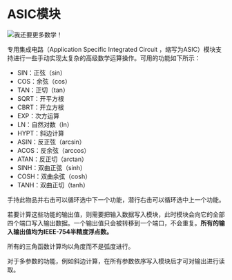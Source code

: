 # ASIC模块

![我还要更多数学！](item:tisadvanced:asic_module)

专用集成电路（Application Specific Integrated Circuit ，缩写为ASIC）模块支持进行一些手动实现太复杂的高级数学运算操作。可用的功能如下所示：

- SIN：正弦（sin）
- COS：余弦（cos）
- TAN：正切（tan）
- SQRT：开平方根
- CBRT：开立方根
- EXP：次方运算
- LN：自然对数（ln）
- HYPT：斜边计算
- ASIN：反正弦（arcsin）
- ACOS：反余弦（arccos）
- ATAN：反正切（arctan）
- SINH：双曲正弦（sinh）
- COSH：双曲余弦（cosh）
- TANH：双曲正切（tanh）

手持此物品并右击可以循环选中下一个功能，潜行右击可以循环选中上一个功能。

若要计算这些功能的输出值，则需要把输入数据写入模块，此时模块会向它的全部四个端口写入输出数据。一个输出值只会被转移到一个端口，不会重复。**所有的输入输出值均为IEEE-754半精度浮点数。**

所有的三角函数计算均以角度而不是弧度进行。

对于多参数的功能，例如斜边计算，在所有参数依序写入模块后才可对输出进行读取。
